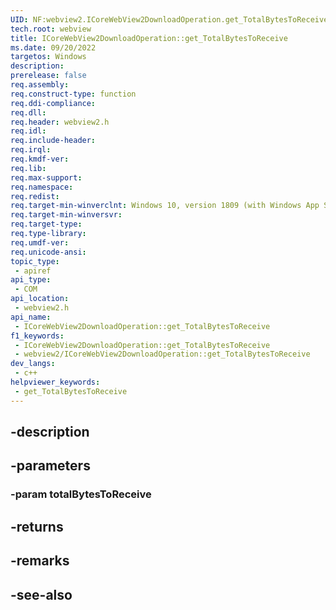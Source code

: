 ```yaml
---
UID: NF:webview2.ICoreWebView2DownloadOperation.get_TotalBytesToReceive
tech.root: webview
title: ICoreWebView2DownloadOperation::get_TotalBytesToReceive
ms.date: 09/20/2022
targetos: Windows
description: 
prerelease: false
req.assembly: 
req.construct-type: function
req.ddi-compliance: 
req.dll: 
req.header: webview2.h
req.idl: 
req.include-header: 
req.irql: 
req.kmdf-ver: 
req.lib: 
req.max-support: 
req.namespace: 
req.redist: 
req.target-min-winverclnt: Windows 10, version 1809 (with Windows App SDK 1.1 or later)
req.target-min-winversvr: 
req.target-type: 
req.type-library: 
req.umdf-ver: 
req.unicode-ansi: 
topic_type:
 - apiref
api_type:
 - COM
api_location:
 - webview2.h
api_name:
 - ICoreWebView2DownloadOperation::get_TotalBytesToReceive
f1_keywords:
 - ICoreWebView2DownloadOperation::get_TotalBytesToReceive
 - webview2/ICoreWebView2DownloadOperation::get_TotalBytesToReceive
dev_langs:
 - c++
helpviewer_keywords:
 - get_TotalBytesToReceive
---
```


## -description

## -parameters

### -param totalBytesToReceive

## -returns

## -remarks

## -see-also

